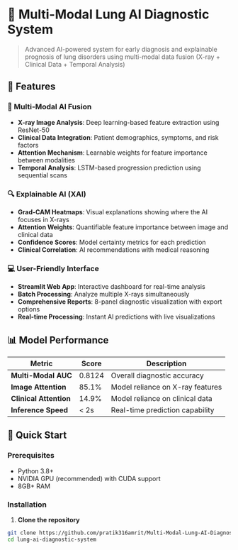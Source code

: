 # 🏥 Multi-Modal Lung AI Diagnostic System


> Advanced AI-powered system for early diagnosis and explainable prognosis of lung disorders using multi-modal data fusion (X-ray + Clinical Data + Temporal Analysis)

## 🌟 Features

### 🎯 Multi-Modal AI Fusion
- **X-ray Image Analysis**: Deep learning-based feature extraction using ResNet-50
- **Clinical Data Integration**: Patient demographics, symptoms, and risk factors
- **Attention Mechanism**: Learnable weights for feature importance between modalities
- **Temporal Analysis**: LSTM-based progression prediction using sequential scans

### 🔍 Explainable AI (XAI)
- **Grad-CAM Heatmaps**: Visual explanations showing where the AI focuses in X-rays
- **Attention Weights**: Quantifiable feature importance between image and clinical data
- **Confidence Scores**: Model certainty metrics for each prediction
- **Clinical Correlation**: AI recommendations with medical reasoning

### 💻 User-Friendly Interface
- **Streamlit Web App**: Interactive dashboard for real-time analysis
- **Batch Processing**: Analyze multiple X-rays simultaneously
- **Comprehensive Reports**: 8-panel diagnostic visualization with export options
- **Real-time Processing**: Instant AI predictions with live visualizations

## 📊 Model Performance

| Metric | Score | Description |
|--------|-------|-------------|
| **Multi-Modal AUC** | 0.8124 | Overall diagnostic accuracy |
| **Image Attention** | 85.1% | Model reliance on X-ray features |
| **Clinical Attention** | 14.9% | Model reliance on clinical data |
| **Inference Speed** | < 2s | Real-time prediction capability |

## 🚀 Quick Start

### Prerequisites
- Python 3.8+
- NVIDIA GPU (recommended) with CUDA support
- 8GB+ RAM

### Installation

1. **Clone the repository**
```bash
git clone https://github.com/pratik316amrit/Multi-Modal-Lung-AI-Diagnostic-System/
cd lung-ai-diagnostic-system
```
